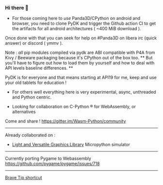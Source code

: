 ### Hi there 👋

- For those coming here to *use* Panda3D/CPython on android and browser, you need to clone PyDK and trigger the Github action CI
to get the artifacts for all android architectures ( ~400 MiB download ).

Once done with that you can seek for help on #Panda3D on libera irc (quick answer) or discord ( ymmv ).

Note : *all* pip modules compiled via pydk are ABI compatible with P4A from Kivy / Beeware packaging because it's CPython out of the box too.
 ** But you'll have to figure out how to load them by yourself and how to deal with API levels baseline differences. **

PyDK is for everyone and that means starting at API19 for me, keep and use your old tablets for education !

- For others well everything here is very experimental, async, unthreaded and Python centric.


- Looking for collaboration on C-Python ® for WebAssembly, or alternatives

Come and share  ! 
https://gitter.im/Wasm-Python/community

----

Already collaborated on :
* [Light and Versatile Graphics Library][lvgl] Micropython simulator


----

Currently porting Pygame to Webassembly https://github.com/pygame/pygame/issues/718

----


[Brave Tip shortcut][tip]


[tip]: https://github.com/pmp-p/pmp-p/issues/1
[lvgl]: https://sim.lvgl.io/v7/micropython/ports/javascript/bundle_out/index.html



